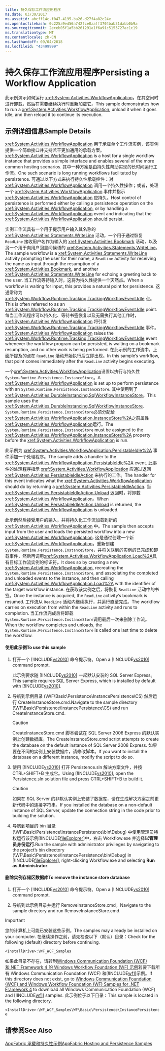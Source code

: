 ```yaml
---
title: 持久保存工作流应用程序
ms.date: 03/30/2017
ms.assetid: abcff14c-f047-4195-ba26-d27f4a82c24e
ms.openlocfilehash: 0c225a9ed56a742fce0aaff3704bab31dabb0b9a
ms.sourcegitcommit: 2eceb05f1a5bb261291a1f6a91c5153727ac1c19
ms.translationtype: MT
ms.contentlocale: zh-CN
ms.lasthandoff: 09/04/2018
ms.locfileid: "43499999"
---
```

# <a name="persisting-a-workflow-application"></a><span data-ttu-id="bc71e-102">持久保存工作流应用程序</span><span class="sxs-lookup"><span data-stu-id="bc71e-102">Persisting a Workflow Application</span></span>
<span data-ttu-id="bc71e-103">此示例演示如何运行 <xref:System.Activities.WorkflowApplication>，在其空闲时进行卸载，然后在需要继续执行时重新加载它。</span><span class="sxs-lookup"><span data-stu-id="bc71e-103">This sample demonstrates how to run a <xref:System.Activities.WorkflowApplication>, unload it when it goes idle, and then reload it to continue its execution.</span></span>  
  
## <a name="sample-details"></a><span data-ttu-id="bc71e-104">示例详细信息</span><span class="sxs-lookup"><span data-stu-id="bc71e-104">Sample Details</span></span>  
 <span data-ttu-id="bc71e-105"><xref:System.Activities.WorkflowApplication> 用于承载单个工作流实例，该实例提供一个简单接口并支持若干更加通用的承载方案。</span><span class="sxs-lookup"><span data-stu-id="bc71e-105"><xref:System.Activities.WorkflowApplication> is a host for a single workflow instance that provides a simple interface and enables several of the more common hosting scenarios.</span></span> <span data-ttu-id="bc71e-106">其中一种方案是由持久性帮助实现的长时间运行工作流。</span><span class="sxs-lookup"><span data-stu-id="bc71e-106">One such scenario is long running workflows facilitated by persistence.</span></span> <span data-ttu-id="bc71e-107">可通过以下方式来执行持久性承载控件：对 <xref:System.Activities.WorkflowApplication> 调用一个持久性操作；或者，处理一个 <xref:System.Activities.WorkflowApplication> 事件并指示  <xref:System.Activities.WorkflowApplication> 应持久。</span><span class="sxs-lookup"><span data-stu-id="bc71e-107">Host control of persistence is performed either by calling a persistence operation on the <xref:System.Activities.WorkflowApplication>, or by handling a <xref:System.Activities.WorkflowApplication> event and indicating that the <xref:System.Activities.WorkflowApplication> should persist.</span></span>  
  
 <span data-ttu-id="bc71e-108">实例工作流具有一个用于提示用户输入其名称的 <xref:System.Activities.Statements.WriteLine> 活动，一个用于通过恢复 `ReadLine` 接收用户名作为输入的 <xref:System.Activities.Bookmark> 活动，以及另一个用于向用户回显问候语的 <xref:System.Activities.Statements.WriteLine>。</span><span class="sxs-lookup"><span data-stu-id="bc71e-108">The sample workflow is a <xref:System.Activities.Statements.WriteLine> activity prompting the user for their name, a `ReadLine` activity for receiving the name as input through the resumption of a <xref:System.Activities.Bookmark>, and another <xref:System.Activities.Statements.WriteLine> for echoing a greeting back to the user.</span></span> <span data-ttu-id="bc71e-109">当工作流等待输入时，这将为持久性提供一个天然点。</span><span class="sxs-lookup"><span data-stu-id="bc71e-109">When a workflow is waiting for input, this provides a natural point for persistence.</span></span> <span data-ttu-id="bc71e-110">这通常称为 <xref:System.Workflow.Runtime.Tracking.TrackingWorkflowEvent.Idle> 点。</span><span class="sxs-lookup"><span data-stu-id="bc71e-110">This is often referred to as an <xref:System.Workflow.Runtime.Tracking.TrackingWorkflowEvent.Idle> point.</span></span> <span data-ttu-id="bc71e-111">每当工作流程序可以持久化、等待书签恢复以及无需执行其他工作时，<xref:System.Activities.WorkflowApplication> 将引发 <xref:System.Workflow.Runtime.Tracking.TrackingWorkflowEvent.Idle> 事件。</span><span class="sxs-lookup"><span data-stu-id="bc71e-111"><xref:System.Activities.WorkflowApplication> raises the <xref:System.Workflow.Runtime.Tracking.TrackingWorkflowEvent.Idle> event whenever the workflow program can be persisted, is waiting on a bookmark resumption, and no other work is being performed.</span></span> <span data-ttu-id="bc71e-112">在此示例的工作流中，上面所提及的点在 `ReadLine` 活动开始执行后立即出现。</span><span class="sxs-lookup"><span data-stu-id="bc71e-112">In this sample’s workflow, that point comes immediately after the `ReadLine` activity begins executing.</span></span>  
  
 <span data-ttu-id="bc71e-113">一个<xref:System.Activities.WorkflowApplication>设置以执行与持久性<!--zz <xref:System.Runtime.Persistence.InstanceStore> --> `System.Runtime.Persistence.InstanceStore`。</span><span class="sxs-lookup"><span data-stu-id="bc71e-113">A <xref:System.Activities.WorkflowApplication> is set up to perform persistence with an <!--zz <xref:System.Runtime.Persistence.InstanceStore> --> `System.Runtime.Persistence.InstanceStore`.</span></span> <span data-ttu-id="bc71e-114">其中使用到了 <xref:System.Activities.DurableInstancing.SqlWorkflowInstanceStore>。</span><span class="sxs-lookup"><span data-stu-id="bc71e-114">This sample uses the <xref:System.Activities.DurableInstancing.SqlWorkflowInstanceStore>.</span></span> <span data-ttu-id="bc71e-115"><!--zz <xref:System.Runtime.Persistence.InstanceStore> --> `System.Runtime.Persistence.InstanceStore`必须分配给<xref:System.Activities.WorkflowApplication.InstanceStore%2A>之前属性<xref:System.Activities.WorkflowApplication>运行。</span><span class="sxs-lookup"><span data-stu-id="bc71e-115">The <!--zz <xref:System.Runtime.Persistence.InstanceStore> --> `System.Runtime.Persistence.InstanceStore` must be assigned to the <xref:System.Activities.WorkflowApplication.InstanceStore%2A> property before the <xref:System.Activities.WorkflowApplication> is run.</span></span>  
  
 <span data-ttu-id="bc71e-116">此示例为 <xref:System.Activities.WorkflowApplication.PersistableIdle%2A> 事件添加一个处理程序。</span><span class="sxs-lookup"><span data-stu-id="bc71e-116">The sample adds a handler to the <xref:System.Activities.WorkflowApplication.PersistableIdle%2A> event.</span></span> <span data-ttu-id="bc71e-117">此事件的处理程序指示 <xref:System.Activities.WorkflowApplication> 应通过返回 <xref:System.Activities.PersistableIdleAction> 来执行的工作。</span><span class="sxs-lookup"><span data-stu-id="bc71e-117">The handler for this event indicates what the <xref:System.Activities.WorkflowApplication> should do by returning a <xref:System.Activities.PersistableIdleAction>.</span></span> <span data-ttu-id="bc71e-118">当 <xref:System.Activities.PersistableIdleAction.Unload> 返回时，将卸载 <xref:System.Activities.WorkflowApplication>。</span><span class="sxs-lookup"><span data-stu-id="bc71e-118">When <xref:System.Activities.PersistableIdleAction.Unload> is returned, the <xref:System.Activities.WorkflowApplication> is unloaded.</span></span>  
  
 <span data-ttu-id="bc71e-119">此示例然后接受用户的输入，并将持久化工作流加载到新的 <xref:System.Activities.WorkflowApplication> 中。</span><span class="sxs-lookup"><span data-stu-id="bc71e-119">The sample then accepts input from the user and loads the persisted workflow into a new <xref:System.Activities.WorkflowApplication>.</span></span> <span data-ttu-id="bc71e-120">这是通过创建一个新<xref:System.Activities.WorkflowApplication>，重新创建<!--zz <xref:System.Runtime.Persistence.InstanceStore> --> `System.Runtime.Persistence.InstanceStore`，并将关联到的实例的已完成和卸载事件，然后再调用<xref:System.Activities.WorkflowApplication.Load%2A>具有目标工作流实例的标识符。</span><span class="sxs-lookup"><span data-stu-id="bc71e-120">It does so by creating a new <xref:System.Activities.WorkflowApplication>, recreating the <!--zz <xref:System.Runtime.Persistence.InstanceStore> --> `System.Runtime.Persistence.InstanceStore`, and associating the completed and unloaded events to the instance, and then calling <xref:System.Activities.WorkflowApplication.Load%2A> with the identifier of the target workflow instance.</span></span> <span data-ttu-id="bc71e-121">在获取该实例之后，将恢复 `ReadLine` 活动中的书签。</span><span class="sxs-lookup"><span data-stu-id="bc71e-121">Once the instance is acquired, the `ReadLine` activity’s bookmark is resumed.</span></span> <span data-ttu-id="bc71e-122">工作流从 `ReadLine` 活动内继续执行，并运行直至完成。</span><span class="sxs-lookup"><span data-stu-id="bc71e-122">The workflow carries on execution from within the `ReadLine` activity and runs to completion.</span></span> <span data-ttu-id="bc71e-123">当工作流完成后将卸载<!--zz <xref:System.Runtime.Persistence.InstanceStore> -->`System.Runtime.Persistence.InstanceStore`调用最后一次来删除工作流。</span><span class="sxs-lookup"><span data-stu-id="bc71e-123">When the workflow completes and unloads, the <!--zz <xref:System.Runtime.Persistence.InstanceStore> --> `System.Runtime.Persistence.InstanceStore` is called one last time to delete the workflow.</span></span>  
  
#### <a name="to-use-this-sample"></a><span data-ttu-id="bc71e-124">使用此示例</span><span class="sxs-lookup"><span data-stu-id="bc71e-124">To use this sample</span></span>  
  
1.  <span data-ttu-id="bc71e-125">打开一个 [!INCLUDE[vs2010](../../../../includes/vs2010-md.md)] 命令提示符。</span><span class="sxs-lookup"><span data-stu-id="bc71e-125">Open a [!INCLUDE[vs2010](../../../../includes/vs2010-md.md)] command prompt.</span></span>  
  
     <span data-ttu-id="bc71e-126">此示例要求随 [!INCLUDE[vs2010](../../../../includes/vs2010-md.md)] 一起默认安装的 SQL Server Express。</span><span class="sxs-lookup"><span data-stu-id="bc71e-126">This sample requires SQL Server Express, which is installed by default with [!INCLUDE[vs2010](../../../../includes/vs2010-md.md)].</span></span>  
  
2.  <span data-ttu-id="bc71e-127">导航到示例目录 (\WF\Basic\Persistence\InstancePersistence\CS) 然后运行 CreateInstanceStore.cmd.</span><span class="sxs-lookup"><span data-stu-id="bc71e-127">Navigate to the sample directory (\WF\Basic\Persistence\InstancePersistence\CS) and run CreateInstanceStore.cmd.</span></span>  
  
    > [!CAUTION]
    >  <span data-ttu-id="bc71e-128">CreateInstanceStore.cmd 脚本尝试在 SQL Server 2008 Express 的默认实例上创建数据库。</span><span class="sxs-lookup"><span data-stu-id="bc71e-128">The CreateInstanceStore.cmd script attempts to create the database on the default instance of SQL Server 2008 Express.</span></span> <span data-ttu-id="bc71e-129">如果要在不同的实例上安装数据库，请修改脚本。</span><span class="sxs-lookup"><span data-stu-id="bc71e-129">If you want to install the database on a different instance, modify the script to do so.</span></span>  
  
3.  <span data-ttu-id="bc71e-130">使用 [!INCLUDE[vs2010](../../../../includes/vs2010-md.md)] 打开 Persistence.sln 解决方案文件，并按 CTRL+SHIFT+B 生成它。</span><span class="sxs-lookup"><span data-stu-id="bc71e-130">Using [!INCLUDE[vs2010](../../../../includes/vs2010-md.md)], open the Persistence.sln solution file and press CTRL+SHIFT+B to build it.</span></span>  
  
    > [!CAUTION]
    >  <span data-ttu-id="bc71e-131">如果在 SQL Server 的非默认实例上安装了数据库，请在生成解决方案之前更新代码中的连接字符串。</span><span class="sxs-lookup"><span data-stu-id="bc71e-131">If you installed the database on a non-default instance of SQL Server, update the connection string in the code prior to building the solution.</span></span>  
  
4.  <span data-ttu-id="bc71e-132">导航到项目的 bin 目录 (\WF\Basic\Persistence\InstancePersistence\bin\Debug) 中使用管理员特权运行该示例[!INCLUDE[fileExplorer](../../../../includes/fileexplorer-md.md)]中，右击 Workflow.exe 并选择**以管理员身份运行**.</span><span class="sxs-lookup"><span data-stu-id="bc71e-132">Run the sample with administrator privileges by navigating to the project’s bin directory (\WF\Basic\Persistence\InstancePersistence\bin\Debug) in [!INCLUDE[fileExplorer](../../../../includes/fileexplorer-md.md)], right-clicking Workflow.exe and selecting **Run as Administrator**.</span></span>  
  
#### <a name="to-remove-the-instance-store-database"></a><span data-ttu-id="bc71e-133">删除实例存储区数据库</span><span class="sxs-lookup"><span data-stu-id="bc71e-133">To remove the instance store database</span></span>  
  
1.  <span data-ttu-id="bc71e-134">打开一个 [!INCLUDE[vs2010](../../../../includes/vs2010-md.md)] 命令提示符。</span><span class="sxs-lookup"><span data-stu-id="bc71e-134">Open a [!INCLUDE[vs2010](../../../../includes/vs2010-md.md)] command prompt.</span></span>  
  
2.  <span data-ttu-id="bc71e-135">导航到此示例目录并运行 RemoveInstanceStore.cmd。</span><span class="sxs-lookup"><span data-stu-id="bc71e-135">Navigate to the sample directory and run RemoveInstanceStore.cmd.</span></span>  
  
> [!IMPORTANT]
>  <span data-ttu-id="bc71e-136">您的计算机上可能已安装这些示例。</span><span class="sxs-lookup"><span data-stu-id="bc71e-136">The samples may already be installed on your computer.</span></span> <span data-ttu-id="bc71e-137">在继续操作之前，请先检查以下（默认）目录：</span><span class="sxs-lookup"><span data-stu-id="bc71e-137">Check for the following (default) directory before continuing.</span></span>  
>   
>  `<InstallDrive>:\WF_WCF_Samples`  
>   
>  <span data-ttu-id="bc71e-138">如果此目录不存在，请转到[Windows Communication Foundation (WCF) 和.NET Framework 4 的 Windows Workflow Foundation (WF) 示例](https://go.microsoft.com/fwlink/?LinkId=150780)若要下载所有 Windows Communication Foundation (WCF) 和[!INCLUDE[wf1](../../../../includes/wf1-md.md)]示例。</span><span class="sxs-lookup"><span data-stu-id="bc71e-138">If this directory does not exist, go to [Windows Communication Foundation (WCF) and Windows Workflow Foundation (WF) Samples for .NET Framework 4](https://go.microsoft.com/fwlink/?LinkId=150780) to download all Windows Communication Foundation (WCF) and [!INCLUDE[wf1](../../../../includes/wf1-md.md)] samples.</span></span> <span data-ttu-id="bc71e-139">此示例位于以下目录：</span><span class="sxs-lookup"><span data-stu-id="bc71e-139">This sample is located in the following directory.</span></span>  
>   
>  `<InstallDrive>:\WF_WCF_Samples\WF\Basic\Persistence\InstancePersistence`  
  
## <a name="see-also"></a><span data-ttu-id="bc71e-140">请参阅</span><span class="sxs-lookup"><span data-stu-id="bc71e-140">See Also</span></span>  
 [<span data-ttu-id="bc71e-141">AppFabric 承载和持久性示例</span><span class="sxs-lookup"><span data-stu-id="bc71e-141">AppFabric Hosting and Persistence Samples</span></span>](https://go.microsoft.com/fwlink/?LinkId=193961)
